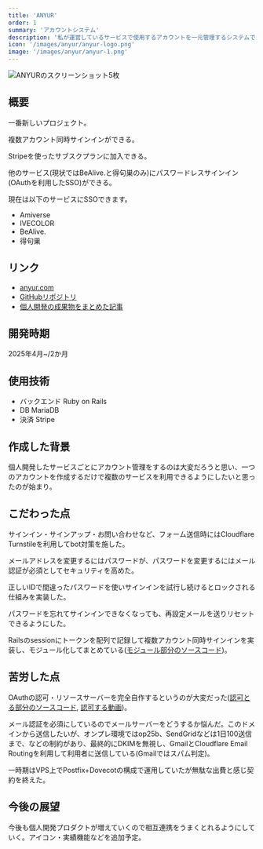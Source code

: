 ```yaml
---
title: 'ANYUR'
order: 1
summary: 'アカウントシステム'
description: '私が運営しているサービスで使用するアカウントを一元管理するシステムです。'
icon: '/images/anyur/anyur-logo.png'
image: '/images/anyur/anyur-1.png'
---
```


![ANYURのスクリーンショット5枚](https://m.ivecolor.com/ivecolor/variants/images/images/3zkqxb179gd2a4peu.webp)

## 概要

一番新しいプロジェクト。

複数アカウント同時サインインができる。

Stripeを使ったサブスクプランに加入できる。

他のサービス(現状ではBeAlive.と得句巣のみ)にパスワードレスサインイン(OAuthを利用したSSO)ができる。

現在は以下のサービスにSSOできます。

- Amiverse
- IVECOLOR
- BeAlive.
- 得句巣

## リンク

- [anyur.com](https://anyur.com)
- [GitHubリポジトリ](https://github.com/kisana-me/anyur)
- [個人開発の成果物をまとめた記事](https://ivecolor.com/posts/gf7p3068lk49ezbcv)

## 開発時期

2025年4月~/2か月

## 使用技術

- バックエンド Ruby on Rails
- DB MariaDB
- 決済 Stripe

## 作成した背景

個人開発したサービスごとにアカウント管理をするのは大変だろうと思い、一つのアカウントを作成するだけで複数のサービスを利用できるようにしたいと思ったのが始まり。

## こだわった点

サインイン・サインアップ・お問い合わせなど、フォーム送信時にはCloudflare Turnstileを利用してbot対策を施した。

メールアドレスを変更するにはパスワードが、パスワードを変更するにはメール認証が必須としてセキュリティを高めた。

正しいIDで間違ったパスワードを使いサインインを試行し続けるとロックされる仕組みを実装した。

パスワードを忘れてサインインできなくなっても、再設定メールを送りリセットできるようにした。

Railsのsessionにトークンを配列で記録して複数アカウント同時サインインを実装し、モジュール化してまとめている([モジュール部分のソースコード](https://github.com/kisana-me/anyur/blob/main/src/app/controllers/concerns/session_management.rb))。

## 苦労した点

OAuthの認可・リソースサーバーを完全自作するというのが大変だった([認可とる部分のソースコード](https://github.com/kisana-me/anyur/blob/main/src/app/controllers/oauth_controller.rb), [認可する動画](https://amiverse.net/items/x61qdj0twplrazmuo))。

メール認証を必須にしているのでメールサーバーをどうするか悩んだ。このドメインから送信したいが、オンプレ環境ではop25b、SendGridなどは1日100送信まで、などの制約があり、最終的にDKIMを無視し、GmailとCloudflare Email Routingを利用して利用者に送信している(Gmailではスパム判定)。

一時期はVPS上でPostfix+Dovecotの構成で運用していたが無駄な出費と感じ契約を終えた。

## 今後の展望

今後も個人開発プロダクトが増えていくので相互連携をうまくとれるようにしていく。アイコン・実績機能などを追加予定。
